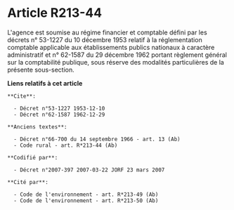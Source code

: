# Article R213-44

L'agence est soumise au régime financier et comptable défini par les décrets n° 53-1227 du 10 décembre 1953 relatif à la
réglementation comptable applicable aux établissements publics nationaux à caractère administratif et n° 62-1587 du 29
décembre 1962 portant règlement général sur la comptabilité publique, sous réserve des modalités particulières de la présente
sous-section.

**Liens relatifs à cet article**

	**Cite**:

	  - Décret n°53-1227 1953-12-10
	  - Décret n°62-1587 1962-12-29

	**Anciens textes**:

	  - Décret n°66-700 du 14 septembre 1966 - art. 13 (Ab)
	  - Code rural - art. R*213-44 (Ab)

	**Codifié par**:

	  - Décret n°2007-397 2007-03-22 JORF 23 mars 2007

	**Cité par**:

	  - Code de l'environnement - art. R*213-49 (Ab)
	  - Code de l'environnement - art. R*213-50 (Ab)
